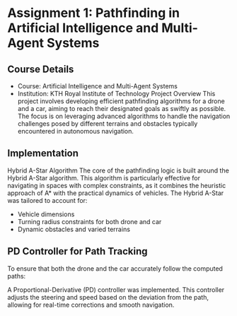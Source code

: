 # Assignment 1: Pathfinding in Artificial Intelligence and Multi-Agent Systems
## Course Details
- Course: Artificial Intelligence and Multi-Agent Systems
- Institution: KTH Royal Institute of Technology
Project Overview
This project involves developing efficient pathfinding algorithms for a drone and a car, aiming to reach their designated goals as swiftly as possible. The focus is on leveraging advanced algorithms to handle the navigation challenges posed by different terrains and obstacles typically encountered in autonomous navigation.

## Implementation
Hybrid A-Star Algorithm
The core of the pathfinding logic is built around the Hybrid A-Star algorithm. This algorithm is particularly effective for navigating in spaces with complex constraints, as it combines the heuristic approach of A* with the practical dynamics of vehicles. The Hybrid A-Star was tailored to account for:
- Vehicle dimensions
- Turning radius constraints for both drone and car
- Dynamic obstacles and varied terrains

## PD Controller for Path Tracking
To ensure that both the drone and the car accurately follow the computed paths:

A Proportional-Derivative (PD) controller was implemented.
This controller adjusts the steering and speed based on the deviation from the path, allowing for real-time corrections and smooth navigation.
